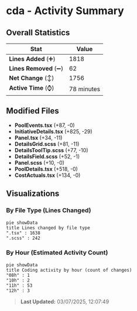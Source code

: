 # cda - Activity Summary 

## Overall Statistics

| Stat                   | Value                                                             |
| ---------------------- | ----------------------------------------------------------------- |
| **Lines Added** (➕)   | 1818                                          |
| **Lines Removed** (➖) | 62                                        |
| **Net Change** (↕)    | 1756                |
| **Active Time** (⌚)   | 78 minutes |


## Modified Files
- **PoolEvents.tsx** (+87, -0)
- **InitiativeDetails.tsx** (+825, -29)
- **Panel.tsx** (+34, -11)
- **DetailsGrid.scss** (+81, -11)
- **DetailsToolTip.scss** (+77, -10)
- **DetailsField.scss** (+52, -1)
- **Panel.scss** (+10, -0)
- **PoolDetails.tsx** (+518, -0)
- **CostActuals.tsx** (+134, -0)

## Visualizations

### By File Type (Lines Changed)

```mermaid
pie showData
title Lines changed by file type
".tsx" : 1638
".scss" : 242
```

### By Hour (Estimated Activity Count)

```mermaid
pie showData
title Coding activity by hour (count of changes)
"08h" : 1
"10h" : 2
"11h" : 53
"12h" : 3
```


> **Last Updated:** 03/07/2025, 12:07:49